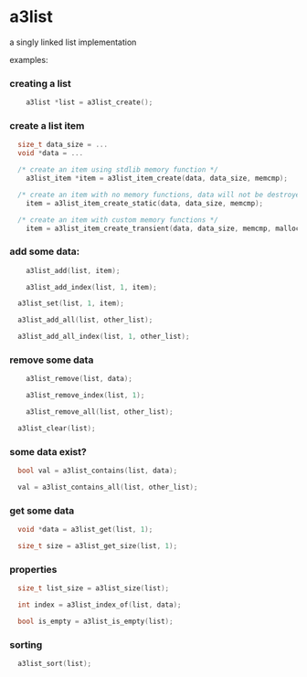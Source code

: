 
a3list
======

a singly linked list implementation

examples:

### creating a list
```c
	a3list *list = a3list_create();
```

### create a list item
```c
  size_t data_size = ...
  void *data = ...

  /* create an item using stdlib memory function */
	a3list_item *item = a3list_item_create(data, data_size, memcmp);

  /* create an item with no memory functions, data will not be destroyed or copied */
	item = a3list_item_create_static(data, data_size, memcmp);

  /* create an item with custom memory functions */
	item = a3list_item_create_transient(data, data_size, memcmp, malloc, free, memmove);
```

### add some data:
```c
	a3list_add(list, item);

	a3list_add_index(list, 1, item);

  a3list_set(list, 1, item);

  a3list_add_all(list, other_list);

  a3list_add_all_index(list, 1, other_list);
```

### remove some data
```c
	a3list_remove(list, data);

	a3list_remove_index(list, 1);

	a3list_remove_all(list, other_list);

  a3list_clear(list);
```

### some data exist?
```c
  bool val = a3list_contains(list, data);

  val = a3list_contains_all(list, other_list);
```

### get some data
```c
  void *data = a3list_get(list, 1);

  size_t size = a3list_get_size(list, 1);
```

### properties
```c
  size_t list_size = a3list_size(list);

  int index = a3list_index_of(list, data);

  bool is_empty = a3list_is_empty(list);
```

### sorting
```c
  a3list_sort(list);
```

